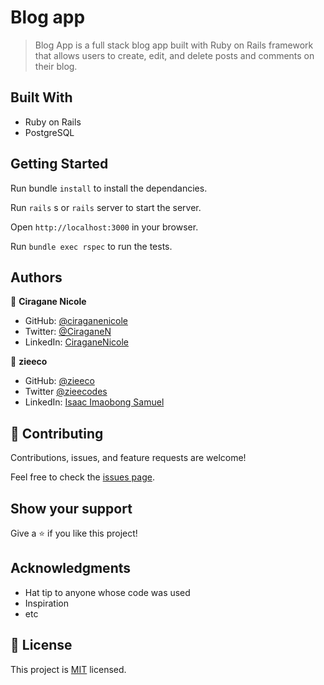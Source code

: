 # Blog app

> Blog App is a full stack blog app built with Ruby on Rails framework that allows users to create, edit, and delete posts and comments on their blog.


## Built With

- Ruby on Rails
- PostgreSQL

## Getting Started

Run bundle ``` install ``` to install the dependancies.

Run ``` rails ``` s or ``` rails ``` server to start the server.

Open ``` http://localhost:3000 ``` in your browser.

Run ``` bundle exec rspec ``` to run the tests.


## Authors

👤 **Ciragane Nicole**

- GitHub: [@ciraganenicole](https://github.com/ciraganenicole)
- Twitter: [@CiraganeN](https://twitter.com/CiraganeN)
- LinkedIn: [CiraganeNicole](https://www.linkedin.com/in/nicole-ciragane-19a3071bb/)

👤 **zieeco**

- GitHub: [@zieeco](https://github.com/zieeco)
- Twitter [@zieecodes](https://twitter.com/zieecodes)
- LinkedIn: [Isaac Imaobong Samuel](https://www.linkedin.com/in/isaac-imaobong-samuel)


## 🤝 Contributing

Contributions, issues, and feature requests are welcome!

Feel free to check the [issues page](../../issues/).

## Show your support

Give a ⭐️ if you like this project!

## Acknowledgments

- Hat tip to anyone whose code was used
- Inspiration
- etc

## 📝 License

This project is [MIT](./MIT.md) licensed.
